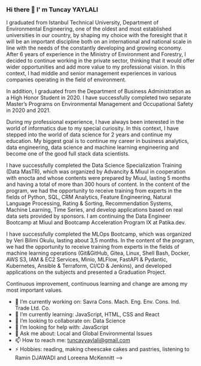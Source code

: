 ### Hi there 👋 I' m Tuncay YAYLALI

I graduated from Istanbul Technical University, Department of Environmental Engineering, one of the oldest and most established universities in our country, by shaping my choice with the foresight that it will be an important discipline both on an international and national scale in line with the needs of the constantly developing and growing economy. After 6 years of experience in the Ministry of Environment and Forestry, I decided to continue working in the private sector, thinking that it would offer wider opportunities and add more value to my professional vision. In this context, I had middle and senior management experiences in various companies operating in the field of environment. 

In addition, I graduated from the Department of Business Administration as a High Honor Student in 2020. I have successfully completed two separate Master’s Programs on Environmental Management and Occupational Safety in 2020 and 2021.

During my professional experience, I have always been interested in the world of informatics due to my special curiosity. In this context, I have stepped into the world of data science for 2 years and continue my education. My biggest goal is to continue my career in business analytics, data engineering, data science and machine learning engineering and become one of the good full stack data scientists.

I have successfully completed the Data Science Specialization Training (Data MasTR), which was organized by Advancity & Miuul in cooperation with enocta and whose contents were prepared by Miuul, lasting 5 months and having a total of more than 300 hours of content. In the content of the program, we had the opportunity to receive training from experts in the fields of Python, SQL, CRM Analytics, Feature Engineering, Natural Language Processing, Rating & Sorting, Recommendation Systems, Machine Learning, Time Series, and develop applications based on real data sets provided by sponsors. I am continuing the Data Engineer Bootcamp at Miuul and Bootcamp Acceleration Program IX at Patika.dev. 

I have successfully completed the MLOps Bootcamp, which was organized by Veri Bilimi Okulu, lasting about 3,5 months. In the content of the program, we had the opportunity to receive training from experts in the fields of machine learning operations (Git&GitHub, Gitea, Linux, Shell Bash, Docker, AWS S3, IAM & EC2 Services, Minio, MLFlow, FastAPI & Pydantic, Kubernetes, Ansible & Terraform, CI/CD & Jenkins), and developed applications on the subjects and presented a Graduation Project.

Continuous improvement, continuous learning and change are among my most important values.

- 🔭 I’m currently working on: Savra Cons. Mach. Eng. Env. Cons. Ind. Trade Ltd. Co.
- 🌱 I’m currently learning: JavaScript, HTML, CSS and React
- 👯 I’m looking to collaborate on: Data Science
- 🤔 I’m looking for help with: JavaScript
- 💬 Ask me about: Local and Global Environmental Issues
- 📫 How to reach me: tuncayyaylali@gmail.com 
- ⚡ Hobbies: reading, making cheescake cakes and pastries, listening to Ramin DJAWADI and Loreena McKennitt
-->
